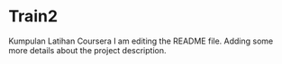 # Train2
Kumpulan Latihan Coursera
I am editing the README file. Adding some more details about the project description.
